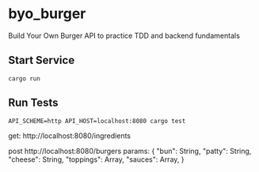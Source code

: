 # byo_burger

Build Your Own Burger API to practice TDD and backend fundamentals

## Start Service

```
cargo run
```

## Run Tests

```
API_SCHEME=http API_HOST=localhost:8080 cargo test
```

get: http://localhost:8080/ingredients

post http://localhost:8080/burgers
params: {
"bun": String,
"patty": String,
"cheese": String,
"toppings": Array,
"sauces": Array,
}
